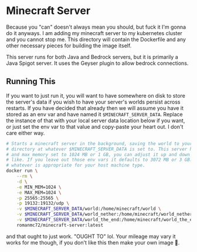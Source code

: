 # Minecraft Server

Because you "can" doesn't always mean you should, but fuck it I'm gonna do it anyways. I am adding my minecraft server to my kubernetes cluster and you cannot stop me. This directory will contain the Dockerfile and any other necessary pieces for building the image itself.

This server runs for both Java and Bedrock servers, but it is primarily a Java Spigot server. It uses the Geyser plugin to allow bedrock connections.

## Running This

If you want to just run it, you will want to have somewhere on disk to store the server's data if you wish to have your server's worlds persist across restarts. If you have decided that already then we will assume you have it stored as an env var and have named it `$MINECRAFT_SERVER_DATA`. Replace the instance of that with your local server data location below if you want, or just set the env var to that value and copy-paste your heart out. I don't care either way.

```bash
# Starts a minecraft server in the background, saving the world to your local
# directory at whatever $MINECRAFT_SERVER_DATA is set to. This server has min
# and max memory set to 1024 MB or 1 GB, you can adjust it up and down if you
# like. If you leave out those env vars it defaults to 3072 MB or 3 GB. Use
# whatever is appropriate for your host machine type.
docker run \
    --rm \
    -d \
    -e MIN_MEM=1024 \
    -e MAX_MEM=1024 \
    -p 25565:25565 \
    -p 19132:19132/udp \
    -v $MINECRAFT_SERVER_DATA/world:/home/minecraft/world \
    -v $MINECRAFT_SERVER_DATA/world_nether:/home/minecraft/world_nether \
    -v $MINECRAFT_SERVER_DATA/world_the_end:/home/minecraft/world_the_end \
    romanmc72/minecraft-server:latest
```

and that ought to just work. "OUGHT TO" lol. Your mileage may vary it works for me though, if you don't like this then make your own image :fu:.
